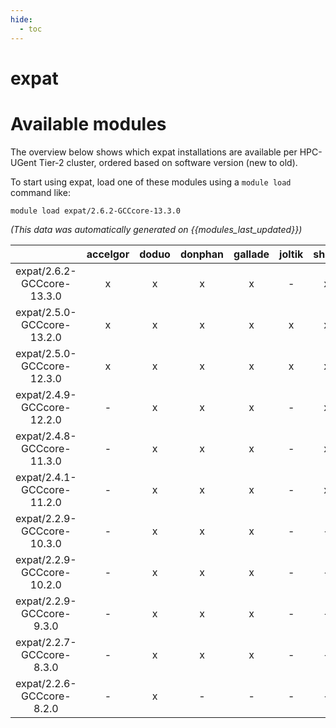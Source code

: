 ```yaml
---
hide:
  - toc
---
```


expat
=====

# Available modules


The overview below shows which expat installations are available per HPC-UGent Tier-2 cluster, ordered based on software version (new to old).

To start using expat, load one of these modules using a `module load` command like:

```shell
module load expat/2.6.2-GCCcore-13.3.0
```

*(This data was automatically generated on {{modules_last_updated}})*  

| |accelgor|doduo|donphan|gallade|joltik|shinx|skitty|
| :---: | :---: | :---: | :---: | :---: | :---: | :---: | :---: |
|expat/2.6.2-GCCcore-13.3.0|x|x|x|x|-|x|x|
|expat/2.5.0-GCCcore-13.2.0|x|x|x|x|x|x|x|
|expat/2.5.0-GCCcore-12.3.0|x|x|x|x|x|x|x|
|expat/2.4.9-GCCcore-12.2.0|-|x|x|x|-|x|-|
|expat/2.4.8-GCCcore-11.3.0|-|x|x|x|-|x|-|
|expat/2.4.1-GCCcore-11.2.0|-|x|x|x|-|x|-|
|expat/2.2.9-GCCcore-10.3.0|-|x|x|x|-|-|-|
|expat/2.2.9-GCCcore-10.2.0|-|x|x|x|-|-|-|
|expat/2.2.9-GCCcore-9.3.0|-|x|x|x|-|-|-|
|expat/2.2.7-GCCcore-8.3.0|-|x|x|x|-|-|-|
|expat/2.2.6-GCCcore-8.2.0|-|x|-|-|-|-|-|
